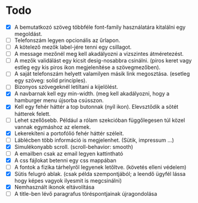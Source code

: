 # Todo

-   [x] A bemutatkozó szöveg többféle font-family használatára kitalálni egy megoldást.
-   [ ] Telefonszám legyen opcionális az űrlapon.
-   [ ] A kötelező mezők label-jére tenni egy csillagot.
-   [ ] A message mezőnél meg kell akadályozni a vizszintes átméretezést.
-   [ ] A mezők validálást egy kicsit desig-nosabbra csinálni. (piros keret vagy estleg egy kis piros ikon megjelenítése a szövegmezőben).
-   [ ] A saját telefonszám helyett valamilyen másik link megosztása. (esetleg egy szöveg: solid principles).
-   [ ] Bizonyos szövegeknél letiltani a kijelölést.
-   [x] A navbarnak kell egy min-width. (meg kell akadályozni, hogy a hamburger menu újsorba csússzon.
-   [x] Kell egy fehér háttér a top butonnak (nyíl ikon). Elevsztődik a sötét hátterek felett.
-   [ ] Lehet szellősebb. Például a rólam szekcióban függőlegesen túl közel vannak egymáshoz az elemek.
-   [x] Lekerekíteni a portofólió fehér háttér széleit.
-   [ ] Láblécben több információ is megjelenhet. (Sütik, impressum ...)
-   [x] Simulékonyabb scroll. (scroll-behavior: smooth)
-   [ ] A emailben csak az email legyen kattintható
-   [x] A css fájlokat betenni egy css mappában
-   [ ] A fontok a fizika tárhelyről legyenek letőltve. (követés elleni védelem)
-   [x] Sütis felugró ablak. (csak példa szempontjából; a leendő ügyfél lássa hogy képes vagyok ilyesmit is megcsinálni)
-   [x] Nemhasznált ikonok eltávolítása
-   [ ] A title-ben lévő paragrafus töréspontjainak újragondolása
